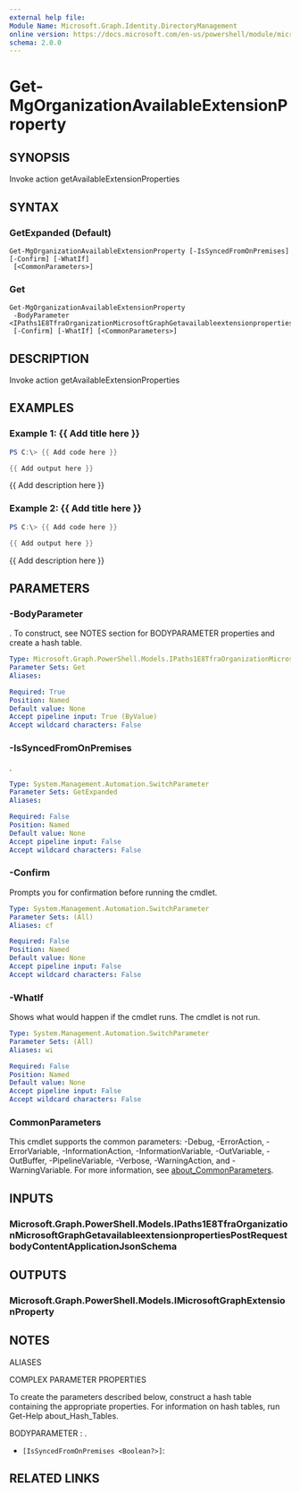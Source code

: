 ```yaml
---
external help file:
Module Name: Microsoft.Graph.Identity.DirectoryManagement
online version: https://docs.microsoft.com/en-us/powershell/module/microsoft.graph.identity.directorymanagement/get-mgorganizationavailableextensionproperty
schema: 2.0.0
---
```


# Get-MgOrganizationAvailableExtensionProperty

## SYNOPSIS
Invoke action getAvailableExtensionProperties

## SYNTAX

### GetExpanded (Default)
```
Get-MgOrganizationAvailableExtensionProperty [-IsSyncedFromOnPremises] [-Confirm] [-WhatIf]
 [<CommonParameters>]
```

### Get
```
Get-MgOrganizationAvailableExtensionProperty
 -BodyParameter <IPaths1E8TfraOrganizationMicrosoftGraphGetavailableextensionpropertiesPostRequestbodyContentApplicationJsonSchema>
 [-Confirm] [-WhatIf] [<CommonParameters>]
```

## DESCRIPTION
Invoke action getAvailableExtensionProperties

## EXAMPLES

### Example 1: {{ Add title here }}
```powershell
PS C:\> {{ Add code here }}

{{ Add output here }}
```

{{ Add description here }}

### Example 2: {{ Add title here }}
```powershell
PS C:\> {{ Add code here }}

{{ Add output here }}
```

{{ Add description here }}

## PARAMETERS

### -BodyParameter
.
To construct, see NOTES section for BODYPARAMETER properties and create a hash table.

```yaml
Type: Microsoft.Graph.PowerShell.Models.IPaths1E8TfraOrganizationMicrosoftGraphGetavailableextensionpropertiesPostRequestbodyContentApplicationJsonSchema
Parameter Sets: Get
Aliases:

Required: True
Position: Named
Default value: None
Accept pipeline input: True (ByValue)
Accept wildcard characters: False
```

### -IsSyncedFromOnPremises
.

```yaml
Type: System.Management.Automation.SwitchParameter
Parameter Sets: GetExpanded
Aliases:

Required: False
Position: Named
Default value: None
Accept pipeline input: False
Accept wildcard characters: False
```

### -Confirm
Prompts you for confirmation before running the cmdlet.

```yaml
Type: System.Management.Automation.SwitchParameter
Parameter Sets: (All)
Aliases: cf

Required: False
Position: Named
Default value: None
Accept pipeline input: False
Accept wildcard characters: False
```

### -WhatIf
Shows what would happen if the cmdlet runs.
The cmdlet is not run.

```yaml
Type: System.Management.Automation.SwitchParameter
Parameter Sets: (All)
Aliases: wi

Required: False
Position: Named
Default value: None
Accept pipeline input: False
Accept wildcard characters: False
```

### CommonParameters
This cmdlet supports the common parameters: -Debug, -ErrorAction, -ErrorVariable, -InformationAction, -InformationVariable, -OutVariable, -OutBuffer, -PipelineVariable, -Verbose, -WarningAction, and -WarningVariable. For more information, see [about_CommonParameters](http://go.microsoft.com/fwlink/?LinkID=113216).

## INPUTS

### Microsoft.Graph.PowerShell.Models.IPaths1E8TfraOrganizationMicrosoftGraphGetavailableextensionpropertiesPostRequestbodyContentApplicationJsonSchema

## OUTPUTS

### Microsoft.Graph.PowerShell.Models.IMicrosoftGraphExtensionProperty

## NOTES

ALIASES

COMPLEX PARAMETER PROPERTIES

To create the parameters described below, construct a hash table containing the appropriate properties. For information on hash tables, run Get-Help about_Hash_Tables.


BODYPARAMETER <IPaths1E8TfraOrganizationMicrosoftGraphGetavailableextensionpropertiesPostRequestbodyContentApplicationJsonSchema>: .
  - `[IsSyncedFromOnPremises <Boolean?>]`: 

## RELATED LINKS

